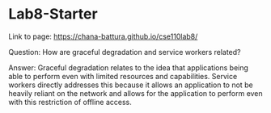 # Lab8-Starter
Link to page: https://chana-battura.github.io/cse110lab8/


Question: How are graceful degradation and service workers related? 


Answer: Graceful degradation relates to the idea that applications being able to perform even with limited resources and capabilities.  Service workers directly addresses this because it allows an application to not be heavily reliant on the network and allows for the application to perform even with this restriction of offline access.